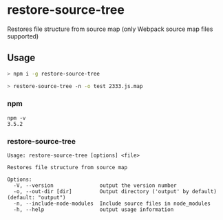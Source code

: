 # restore-source-tree
Restores file structure from source map (only Webpack source map files supported)

## Usage

```sh
> npm i -g restore-source-tree

> restore-source-tree -n -o test 2333.js.map
```

### npm
```
npm -v
3.5.2

```
### restore-source-tree

```
Usage: restore-source-tree [options] <file>

Restores file structure from source map

Options:
  -V, --version               output the version number
  -o, --out-dir [dir]         Output directory ('output' by default) (default: "output")
  -n, --include-node-modules  Include source files in node_modules
  -h, --help                  output usage information

```
